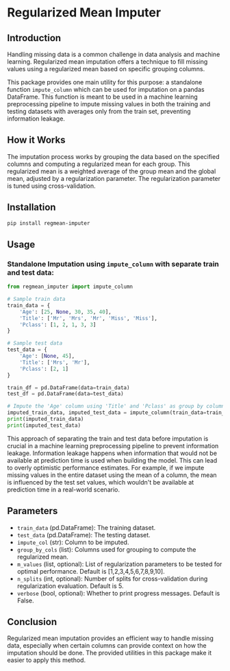 # Regularized Mean Imputer

## Introduction

Handling missing data is a common challenge in data analysis and machine learning. Regularized mean imputation offers a technique to fill missing values using a regularized mean based on specific grouping columns.

This package provides one main utility for this purpose: a standalone function `impute_column` which can be used for imputation on a pandas DataFrame. This function is meant to be used in a machine learning preprocessing pipeline to impute missing values in both the training and testing datasets with averages only from the train set, preventing information leakage.

## How it Works

The imputation process works by grouping the data based on the specified columns and computing a regularized mean for each group. This regularized mean is a weighted average of the group mean and the global mean, adjusted by a regularization parameter. The regularization parameter is tuned using cross-validation.

## Installation

```bash
pip install regmean-imputer
```

## Usage

### Standalone Imputation using `impute_column` with separate train and test data:

```python
from regmean_imputer import impute_column

# Sample train data
train_data = {
    'Age': [25, None, 30, 35, 40],
    'Title': ['Mr', 'Mrs', 'Mr', 'Miss', 'Miss'],
    'Pclass': [1, 2, 1, 3, 3]
}

# Sample test data
test_data = {
    'Age': [None, 45],
    'Title': ['Mrs', 'Mr'],
    'Pclass': [2, 1]
}

train_df = pd.DataFrame(data=train_data)
test_df = pd.DataFrame(data=test_data)

# Impute the 'Age' column using 'Title' and 'Pclass' as group by columns
imputed_train_data, imputed_test_data = impute_column(train_data=train_df, test_data=test_df, impute_col='Age', group_by_cols=['Title', 'Pclass'])
print(imputed_train_data)
print(imputed_test_data)
```

This approach of separating the train and test data before imputation is crucial in a machine learning preprocessing pipeline to prevent information leakage. Information leakage happens when information that would not be available at prediction time is used when building the model. This can lead to overly optimistic performance estimates. For example, if we impute missing values in the entire dataset using the mean of a column, the mean is influenced by the test set values, which wouldn't be available at prediction time in a real-world scenario.

## Parameters

- `train_data` (pd.DataFrame): The training dataset.
- `test_data` (pd.DataFrame): The testing dataset.
- `impute_col` (str): Column to be imputed.
- `group_by_cols` (list): Columns used for grouping to compute the regularized mean.
- `m_values` (list, optional): List of regularization parameters to be tested for optimal performance. Default is [1,2,3,4,5,6,7,8,9,10].
- `n_splits` (int, optional): Number of splits for cross-validation during regularization evaluation. Default is 5.
- `verbose` (bool, optional): Whether to print progress messages. Default is False.

## Conclusion

Regularized mean imputation provides an efficient way to handle missing data, especially when certain columns can provide context on how the imputation should be done. The provided utilities in this package make it easier to apply this method.

